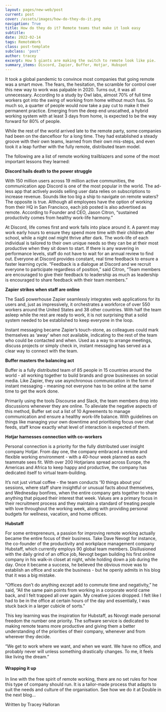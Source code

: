 ```yaml
---
layout: pages/new-web/post
current: post
cover: /assets/images/how-do-they-do-it.png
navigation: True
title: How do they do it? Remote teams that make it look easy
subtitle:
date: 2022-02-14
tags: RemoteWork
class: post-template
subclass: 'post'
author: tracey
excerpt: How 5 giants are making the switch to remote look like pie.
summary_items: Discord, Zapier, Buffer, Hotjar, Hubspot 
---
```

It took a global pandemic to convince most companies that going remote was a smart move. The fears, the hesitation, the scramble for control over this new way to work was palpable in 2020. Turns out, it was all unnecessary. According to a study by Owl labs, almost 70% of full time workers got into the swing of working from home without much fuss. So much so, a quarter of people would now take a pay cut to make it their permanent practice. Emerging from the deep end unscathed, a hybrid working system with at least 3 days from home, is expected to be the way forward for 80% of people.

While the rest of the world arrived late to the remote party, some companies had been on the dancefloor for a long time. They had established a steady groove with their own teams, learned from their own mis-steps, and even took it a leap further with the fully remote, distributed team model. 

The following are a list of remote working trailblazers and some of the most important lessons they learned:

**Discord hails death to the power struggle**

With 150 million users across 19 million active communities, the communication app Discord is one of the most popular in the world. The ad-less app that actively avoids selling user data relies on subscriptions to increase revenue. Sounds like too big a ship to navigate on remote waters? The opposite is true. Although all employees have the option of working from their HQ in San Francisco, each job posted is also advertised as remote. According to Founder and CEO, Jason Citron, “sustained productivity comes from healthy work-life harmony.” 

At Discord, life comes first and work falls into place around it. A parent may work early hours to ensure they spend more time with their children after school, while a night owl might thrive after dark. The work-life of each individual is tailored to their own unique needs so they can be at their most productive when they sit down to start. If there is any wavering in performance levels, staff do not have to wait for an annual review to find out. Everyone at Discord provides constant, real time feedback to ensure a faster learning cycle.
“Feedback is a dialogue at Discord and we recruit everyone to participate regardless of position,” said Citron, “Team members are encouraged to give their feedback to leadership as much as leadership is encouraged to share feedback with their team members.”

**Zapier strikes when staff are online**

The SaaS powerhouse Zapier seamlessly integrates web applications for its users and, just as impressively, it orchestrates a workforce of over 550 workers around the United States and 38 other countries. With half the team asleep while the rest are ready to work, it is not surprising that a solid system needed to be established to keep everyone in the loop. 

Instant messaging became Zapier’s touch-stone, as colleagues could mark themselves as ‘away’ when not available, indicating to the rest of the team who could be contacted and when. Used as a way to arrange meetings, discuss projects or simply check in, instant messaging has served as a clear way to connect with the team. 

**Buffer masters the balancing act**

Buffer is a fully distributed team of 85 people in 15 countries around the world - all working together to build brands and grow businesses on social media. Like Zapier, they use asynchronous communication in the form of instant messaging - meaning not everyone has to be online at the same time to get the work done. 

Primarily using the tools Discourse and Slack, the team members drop into discussions whenever they are online. To alleviate the negative aspects of this method, Buffer set out a list of 10 Agreements to manage communication and ensure a healthy work-life balance. With guidelines on things like managing your own downtime and prioritising focus over chat feeds, staff know exactly what level of interaction is expected of them.

**Hotjar harnesses connection with co-workers**
 
Personal connection is a priority for the fully distributed user insight company Hotjar. From day one, the company embraced a remote and flexible working environment - with a 40-hour week planned as each teammate sees fit. With over 200 Hotjarians spread across Europe, the Americas and Africa to keep happy and productive, the company has dedicated itself to virtual team-building. 
 
It’s not just virtual coffee - the team conducts ‘10 things about you’ sessions, where staff share insightful or unusual facts about themselves, and Wednesday bonfires, when the entire company gets together to share anything that piqued their interest that week. Values are a primary focus in their recruitment process and they maintain a standard of treating people with love throughout the working week, along with providing personal budgets for wellness, vacation, and home offices.
 
**Hubstaff**
 
For some entrepreneurs, a passion for improving remote working actually became the entire focus of their business. Take Dave Nevogt for instance, the co-founder of the productivity and workplace management company Hubstaff, which currently employs 90 global team members. Disillusioned with the daily grind of an office job, Nevogt began building his first online company in his walk-in closet at night, while holding down a job during the day. Once it became a success, he believed the obvious move was to establish an office and scale the business - but he openly admits in his blog that it was a big mistake.
 
“Offices don’t do anything except add to commute time and negativity,” he said, “All the same pain points from working in a corporate world came back, and I felt trapped all over again. My creative juices dropped. I felt like I had to be in the office at certain hours of the day and essentially, I was stuck back in a larger cubicle of sorts.” 
 
This key learning was the inspiration for Hubstaff, as Novogt made personal freedom the number one priority. The software service is dedicated to making remote teams more productive and giving them a better understanding of the priorities of their company, whenever and from wherever they decide. 
 
“We get to work where we want, and when we want. We have no office, and probably never will unless something drastically changes. To me, it feels like living the dream.”

#### **Wrapping it up**

In line with the free spirit of remote working, there are no set rules for how this type of company should run. It is a tailor-made process that adapts to suit the needs and culture of the organisation. See how we do it at Double in the next blog…

Written by Tracey Halloran